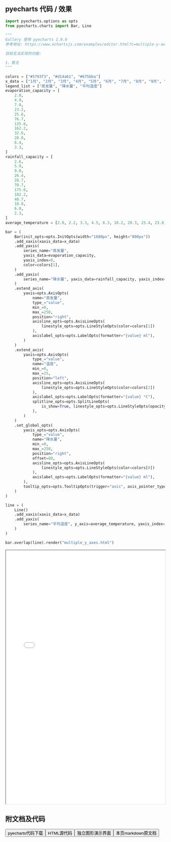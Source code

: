 
## pyecharts 代码 / 效果

```python
import pyecharts.options as opts
from pyecharts.charts import Bar, Line

"""
Gallery 使用 pyecharts 1.0.0
参考地址: https://www.echartsjs.com/examples/editor.html?c=multiple-y-axis

目前无法实现的功能:

1、暂无
"""

colors = ["#5793f3", "#d14a61", "#675bba"]
x_data = ["1月", "2月", "3月", "4月", "5月", "6月", "7月", "8月", "9月", "10月", "11月", "12月"]
legend_list = ["蒸发量", "降水量", "平均温度"]
evaporation_capacity = [
    2.0,
    4.9,
    7.0,
    23.2,
    25.6,
    76.7,
    135.6,
    162.2,
    32.6,
    20.0,
    6.4,
    3.3,
]
rainfall_capacity = [
    2.6,
    5.9,
    9.0,
    26.4,
    28.7,
    70.7,
    175.6,
    182.2,
    48.7,
    18.8,
    6.0,
    2.3,
]
average_temperature = [2.0, 2.2, 3.3, 4.5, 6.3, 10.2, 20.3, 23.4, 23.0, 16.5, 12.0, 6.2]

bar = (
    Bar(init_opts=opts.InitOpts(width="1680px", height="800px"))
    .add_xaxis(xaxis_data=x_data)
    .add_yaxis(
        series_name="蒸发量",
        yaxis_data=evaporation_capacity,
        yaxis_index=0,
        color=colors[1],
    )
    .add_yaxis(
        series_name="降水量", yaxis_data=rainfall_capacity, yaxis_index=1, color=colors[0]
    )
    .extend_axis(
        yaxis=opts.AxisOpts(
            name="蒸发量",
            type_="value",
            min_=0,
            max_=250,
            position="right",
            axisline_opts=opts.AxisLineOpts(
                linestyle_opts=opts.LineStyleOpts(color=colors[1])
            ),
            axislabel_opts=opts.LabelOpts(formatter="{value} ml"),
        )
    )
    .extend_axis(
        yaxis=opts.AxisOpts(
            type_="value",
            name="温度",
            min_=0,
            max_=25,
            position="left",
            axisline_opts=opts.AxisLineOpts(
                linestyle_opts=opts.LineStyleOpts(color=colors[2])
            ),
            axislabel_opts=opts.LabelOpts(formatter="{value} °C"),
            splitline_opts=opts.SplitLineOpts(
                is_show=True, linestyle_opts=opts.LineStyleOpts(opacity=1)
            ),
        )
    )
    .set_global_opts(
        yaxis_opts=opts.AxisOpts(
            type_="value",
            name="降水量",
            min_=0,
            max_=250,
            position="right",
            offset=80,
            axisline_opts=opts.AxisLineOpts(
                linestyle_opts=opts.LineStyleOpts(color=colors[0])
            ),
            axislabel_opts=opts.LabelOpts(formatter="{value} ml"),
        ),
        tooltip_opts=opts.TooltipOpts(trigger="axis", axis_pointer_type="cross"),
    )
)

line = (
    Line()
    .add_xaxis(xaxis_data=x_data)
    .add_yaxis(
        series_name="平均温度", y_axis=average_temperature, yaxis_index=2, color=colors[2]
    )
)

bar.overlap(line).render("multiple_y_axes.html")

```

<iframe width="100%" height="800px" src="/pyecharts/Bar/multiple_y_axes.html"></iframe>

## 附文档及代码

<a href="https://cdn.jsdelivr.net/gh/wfy-belief/python/docs/pyecharts/Bar/multiple_y_axes.py"><button class="mybutton">pyecharts代码下载</button></a><a href="https://cdn.jsdelivr.net/gh/wfy-belief/python/docs/pyecharts/Bar/multiple_y_axes.html"><button class="mybutton">HTML源代码</button></a><a href="https://python.wfyblog.cn/pyecharts/Bar/multiple_y_axes.html"><button class="mybutton">独立图形演示界面</button></a><a href="https://cdn.jsdelivr.net/gh/wfy-belief/python/docs/pyecharts/Bar/multiple_y_axes.md"><button class="mybutton">本页markdown原文档</button></a>